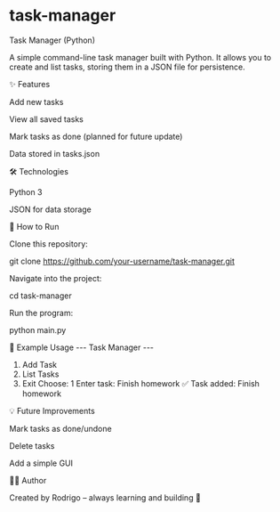 # task-manager
Task Manager (Python)

A simple command-line task manager built with Python.
It allows you to create and list tasks, storing them in a JSON file for persistence.

✨ Features

Add new tasks

View all saved tasks

Mark tasks as done (planned for future update)

Data stored in tasks.json

🛠️ Technologies

Python 3

JSON for data storage

🚀 How to Run

Clone this repository:

git clone https://github.com/your-username/task-manager.git


Navigate into the project:

cd task-manager


Run the program:

python main.py

📌 Example Usage
--- Task Manager ---
1. Add Task
2. List Tasks
3. Exit
Choose: 1
Enter task: Finish homework
✅ Task added: Finish homework

💡 Future Improvements

Mark tasks as done/undone

Delete tasks

Add a simple GUI

👨‍💻 Author

Created by Rodrigo – always learning and building 🚀
